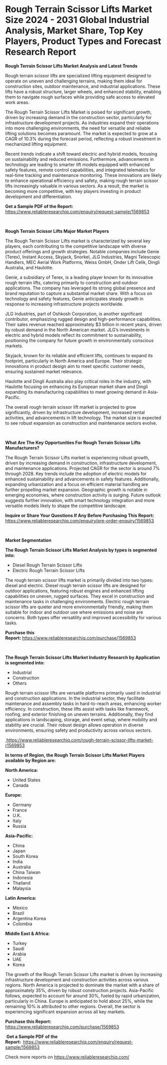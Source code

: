 <p><h1>Rough Terrain Scissor Lifts Market Size 2024 - 2031 Global Industrial Analysis, Market Share, Top Key Players, Product Types and Forecast Research Report</h1></p><p><strong>Rough Terrain Scissor Lifts Market Analysis and Latest Trends</strong></p>
<p><p>Rough terrain scissor lifts are specialized lifting equipment designed to operate on uneven and challenging terrains, making them ideal for construction sites, outdoor maintenance, and industrial applications. These lifts have a robust structure, larger wheels, and enhanced stability, enabling them to navigate rough surfaces while providing safe access to elevated work areas.</p><p>The Rough Terrain Scissor Lifts Market is poised for significant growth, driven by increasing demand in the construction sector, particularly for infrastructure development projects. As industries expand their operations into more challenging environments, the need for versatile and reliable lifting solutions becomes paramount. The market is expected to grow at a CAGR of 10.3% during the forecast period, reflecting a robust investment in mechanized lifting equipment.</p><p>Recent trends indicate a shift toward electric and hybrid models, focusing on sustainability and reduced emissions. Furthermore, advancements in technology are leading to smarter lift models equipped with enhanced safety features, remote control capabilities, and integrated telematics for real-time tracking and maintenance monitoring. These innovations are likely to enhance operational efficiency and safety, making rough terrain scissor lifts increasingly valuable in various sectors. As a result, the market is becoming more competitive, with key players investing in product development and differentiation.</p></p>
<p><strong>Get a Sample PDF of the Report:&nbsp;</strong> <a href="https://www.reliableresearchiq.com/enquiry/request-sample/1569853?utm_campaign=104&utm_medium=2&utm_source=Github&utm_content=ia&utm_term=29122024&utm_id=rough-terrain-scissor-lifts">https://www.reliableresearchiq.com/enquiry/request-sample/1569853</a></p>
<p>&nbsp;</p>
<p><strong>Rough Terrain Scissor Lifts Major Market Players</strong></p>
<p><p>The Rough Terrain Scissor Lifts market is characterized by several key players, each contributing to the competitive landscape with diverse product offerings and growth strategies. Notable companies include Genie (Terex), Instant Access, Skyjack, Snorkel, JLG Industries, Magni Telescopic Handlers, MEC Aerial Work Platforms, Weiss GmbH, Onder Lift Celik, Dingli Australia, and Haulotte.</p><p>Genie, a subsidiary of Terex, is a leading player known for its innovative rough terrain lifts, catering primarily to construction and outdoor applications. The company has leveraged its strong global presence and brand reputation to capture a substantial market share. With a focus on technology and safety features, Genie anticipates steady growth in response to increasing infrastructure projects worldwide.</p><p>JLG Industries, part of Oshkosh Corporation, is another significant contributor, emphasizing rugged design and high-performance capabilities. Their sales revenue reached approximately $3 billion in recent years, driven by robust demand in the North American market. JLG’s investments in electric and hybrid models reflect its commitment to sustainability, positioning the company for future growth in environmentally conscious markets.</p><p>Skyjack, known for its reliable and efficient lifts, continues to expand its footprint, particularly in North America and Europe. Their strategic innovations in product design aim to meet specific customer needs, ensuring sustained market relevance.</p><p>Haulotte and Dingli Australia also play critical roles in the industry, with Haulotte focusing on enhancing its European market share and Dingli expanding its manufacturing capabilities to meet growing demand in Asia-Pacific.</p><p>The overall rough terrain scissor lift market is projected to grow significantly, driven by infrastructure development, increased rental activities, and advancements in lift technology. The market size is expected to see robust expansion as construction and maintenance sectors evolve.</p></p>
<p>&nbsp;</p>
<p><strong>What Are The Key Opportunities For Rough Terrain Scissor Lifts Manufacturers?</strong></p>
<p><p>The Rough Terrain Scissor Lifts market is experiencing robust growth, driven by increasing demand in construction, infrastructure development, and maintenance applications. Projected CAGR for the sector is around 7% through 2028. Key trends include the adoption of electric models for enhanced sustainability and advancements in safety features. Additionally, expanding urbanization and a focus on efficient material handling are further propelling market expansion. Geographic growth is notable in emerging economies, where construction activity is surging. Future outlook suggests further innovation, with smart technology integration and more versatile models likely to shape the competitive landscape.</p></p>
<p><strong>Inquire or Share Your Questions If Any Before Purchasing This Report:</strong> <a href="https://www.reliableresearchiq.com/enquiry/pre-order-enquiry/1569853?utm_campaign=104&utm_medium=2&utm_source=Github&utm_content=ia&utm_term=29122024&utm_id=rough-terrain-scissor-lifts">https://www.reliableresearchiq.com/enquiry/pre-order-enquiry/1569853</a></p>
<p>&nbsp;</p>
<p><strong>Market Segmentation</strong></p>
<p><strong>The Rough Terrain Scissor Lifts Market Analysis by types is segmented into:</strong></p>
<p><ul><li>Diesel Rough Terrain Scissor Lifts</li><li>Electric Rough Terrain Scissor Lifts</li></ul></p>
<p><p>The rough terrain scissor lifts market is primarily divided into two types: diesel and electric. Diesel rough terrain scissor lifts are designed for outdoor applications, featuring robust engines and enhanced lifting capabilities on uneven, rugged surfaces. They excel in construction and maintenance tasks in challenging environments. Electric rough terrain scissor lifts are quieter and more environmentally friendly, making them suitable for indoor and outdoor use where emissions and noise are concerns. Both types offer versatility and improved accessibility for various tasks.</p></p>
<p><strong>Purchase this Report:&nbsp;</strong><a href="https://www.reliableresearchiq.com/purchase/1569853?utm_campaign=104&utm_medium=2&utm_source=Github&utm_content=ia&utm_term=29122024&utm_id=rough-terrain-scissor-lifts">https://www.reliableresearchiq.com/purchase/1569853</a></p>
<p>&nbsp;</p>
<p><strong>The Rough Terrain Scissor Lifts Market Industry Research by Application is segmented into:</strong></p>
<p><ul><li>Industrial</li><li>Construction</li><li>Others</li></ul></p>
<p><p>Rough terrain scissor lifts are versatile platforms primarily used in industrial and construction applications. In the industrial sector, they facilitate maintenance and assembly tasks in hard-to-reach areas, enhancing worker efficiency. In construction, these lifts assist with tasks like framework, roofing, and exterior finishing on uneven terrains. Additionally, they find applications in landscaping, storage, and event setup, where mobility and stability are crucial. Their robust design allows operation in diverse environments, ensuring safety and productivity across various sectors.</p></p>
<p><a href="https://www.reliableresearchiq.com/rough-terrain-scissor-lifts-market-r1569853?utm_campaign=104&utm_medium=2&utm_source=Github&utm_content=ia&utm_term=29122024&utm_id=rough-terrain-scissor-lifts">&nbsp;https://www.reliableresearchiq.com/rough-terrain-scissor-lifts-market-r1569853</a></p>
<p><strong>In terms of Region, the Rough Terrain Scissor Lifts Market Players available by Region are:</strong></p>
<p>
    <p> <strong> North America: </strong>
        <ul>
            <li>United States</li>
            <li>Canada</li>
        </ul>
        </p> 
    <p> <strong> Europe: </strong>
        <ul>
            <li>Germany</li>
            <li>France</li>
            <li>U.K.</li>
            <li>Italy</li>
            <li>Russia</li>
        </ul>
        </p> 
    <p> <strong> Asia-Pacific: </strong>
        <ul>
            <li>China</li>
            <li>Japan</li>
            <li>South Korea</li>
            <li>India</li>
            <li>Australia</li>
            <li>China Taiwan</li>
            <li>Indonesia</li>
            <li>Thailand</li>
            <li>Malaysia</li>
        </ul>
        </p> 
    <p> <strong> Latin America: </strong>
        <ul>
            <li>Mexico</li>
            <li>Brazil</li>
            <li>Argentina Korea</li>
            <li>Colombia</li>
        </ul>
        </p> 
    <p> <strong> Middle East & Africa: </strong>
        <ul>
            <li>Turkey</li>
            <li>Saudi</li>
            <li>Arabia</li>
            <li>UAE</li>
            <li>Korea</li>
        </ul>
    </p>
    </p>
<p><p>The growth of the Rough Terrain Scissor Lifts market is driven by increasing infrastructure development and construction activities across various regions. North America is projected to dominate the market with a share of approximately 35%, driven by robust construction projects. Asia-Pacific follows, expected to account for around 30%, fueled by rapid urbanization, particularly in China. Europe is anticipated to hold about 25%, while the remaining 10% is attributed to other regions. Overall, the sector is experiencing significant expansion across all key markets.</p></p>
<p><strong>Purchase this Report: </strong><a href="https://www.reliableresearchiq.com/purchase/1569853?utm_campaign=104&utm_medium=2&utm_source=Github&utm_content=ia&utm_term=29122024&utm_id=rough-terrain-scissor-lifts">https://www.reliableresearchiq.com/purchase/1569853</a></p>
<p>&nbsp;<strong>Get a Sample PDF of the Report:&nbsp;&nbsp;</strong><a href="https://www.reliableresearchiq.com/enquiry/request-sample/1569853?utm_campaign=104&utm_medium=2&utm_source=Github&utm_content=ia&utm_term=29122024&utm_id=rough-terrain-scissor-lifts">https://www.reliableresearchiq.com/enquiry/request-sample/1569853</a></p>
<p><strong></strong></p>
<p>Check more reports on <a href="https://www.reliableresearchiq.com/?utm_campaign=104&utm_medium=2&utm_source=Github&utm_content=ia&utm_term=29122024&utm_id=rough-terrain-scissor-lifts">https://www.reliableresearchiq.com/</a></p>